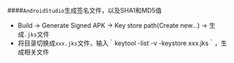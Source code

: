 ####`AndroidStudio`生成签名文件，以及SHA1和MD5值

* Build -> Generate Signed APK -> Key store path(Create new...) -> 生成`.jks`文件
* 将目录切换成`xxx.jks`文件，输入｀keytool -list -v -keystore xxx.jks｀，生成相关文件




